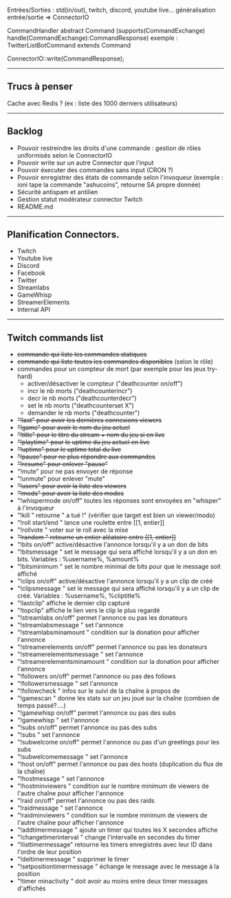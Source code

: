 
Entrées/Sorties : std(in/out), twitch, discord, youtube live...
généralisation entrée/sortie => ConnectorIO

CommandHandler
abstract Command (supports(CommandExchange) handle(CommandExchange):CommandResponse)
exemple : TwitterListBotCommand extends Command

ConnectorIO::write(CommandResponse);

-----------------------------------------
## Trucs à penser

Cache avec Redis ? (ex : liste des 1000 derniers utilisateurs)

-----------------------------------------
## Backlog

* Pouvoir restreindre les droits d'une commande : gestion de rôles uniformisés selon le ConnectorIO
* Pouvoir write sur un autre Connector que l'input
* Pouvoir éxecuter des commandes sans input (CRON ?)
* Pouvoir enregistrer des états de commande selon l'invoqueur (exemple : ioni tape la commande "ashucoins", retourne SA propre donnée)
* Sécurité antispam et antilien
* Gestion statut modérateur connector Twitch
* README.md

-----------------------------------------
## Planification Connectors.

* Twitch
* Youtube live
* Discord
* Facebook
* Twitter
* Streamlabs
* GameWhisp
* StreamerElements
* Internal API

-----------------------------------------
## Twitch commands list

* ~~commande qui liste les commandes statiques~~
* ~~commande qui liste toutes les commandes disponibles~~ (selon le rôle)
* commandes pour un compteur de mort (par exemple pour les jeux try-hard)
    * activer/désactiver le compteur ("deathcounter on/off")
    * incr le nb morts ("deathcounterincr")
    * decr le nb morts ("deathcounterdecr")
    * set le nb morts ("deathcounterset X")
    * demander le nb morts ("deathcounter")
* ~~"!last" pour avoir les dernières connexions viewers~~
* ~~"!game" pour avoir le nom du jeu actuel~~
* ~~"!title" pour le titre du stream + nom du jeu si en live~~
* ~~"!playtime" pour le uptime du jeu actuel en live~~
* ~~"!uptime" pour le uptime total du live~~
* ~~"!pause" pour ne plus répondre aux commandes~~
* ~~"!resume" pour enlever "pause"~~
* "!mute" pour ne pas envoyer de réponse
* "!unmute" pour enlever "mute"
* ~~"!users" pour avoir la liste des viewers~~
* ~~"!mods" pour avoir la liste des modos~~ 
* "!whispermode on/off" toutes les réponses sont envoyées en "whisper" à l'invoqueur
* "!kill <target>" retourne "<invoqueur> a tué <target>!" (vérifier que target est bien un viewer/modo)
* "!roll start/end <entier>" lance une roulette entre [[1, entier]]
* "!rollvote <entier> <mise>" voter sur le roll avec la mise
* ~~"!random <entier>" retourne un entier aléatoire entre [[1, entier]]~~
* "!bits on/off" active/désactive l'annonce lorsqu'il y a un don de bits
* "!bitsmessage <message>" set le message qui sera affiché lorsqu'il y a un don en bits. Variables : %username%, %amount%
* "!bitsminimum <entier>" set le nombre minimal de bits pour que le message soit affiché
* "!clips on/off" active/désactive l'annonce lorsqu'il y a un clip de créé
* "!clipsmessage <message>" set le message qui sera affiché lorsqu'il y a un clip de créé. Variables : %username%, %cliptitle%
* "!lastclip" affiche le dernier clip capturé
* "!topclip" affiche le lien vers le clip le plus regardé
* "!streamlabs on/off" permet l'annonce ou pas les donateurs
* "!streamlabsmessage <message>" set l'annonce
* "!streamlabsminamount <float>" condition sur la donation pour afficher l'annonce
* "!streamerelements on/off" permet l'annonce ou pas les donateurs
* "!streamerelementsmessage <message>" set l'annonce
* "!streamerelementsminamount <float>" condition sur la donation pour afficher l'annonce
* "!followers on/off" permet l'annonce ou pas des follows
* "!followersmessage <message>" set l'annonce
* "!followcheck <username>" infos sur le suivi de la chaîne à propos de <username>
* "!gamescan <gamename>" donne les stats sur un jeu joué sur la chaîne (combien de temps passé?....)
* "!gamewhisp on/off" permet l'annonce ou pas des subs
* "!gamewhisp <message>" set l'annonce
* "!subs on/off" permet l'annonce ou pas des subs
* "!subs <message>" set l'annonce
* "!subwelcome on/off" permet l'annonce ou pas d'un greetings pour les subs
* "!subwelcomemessage <message>" set l'annonce
* "!host on/off" permet l'annonce ou pas des hosts (duplication du flux de la chaîne)
* "!hostmessage <message>" set l'annonce
* "!hostminviewers <entier>" condition sur le nombre minimum de viewers de l'autre chaîne pour afficher l'annonce
* "!raid on/off" permet l'annonce ou pas des raids
* "!raidmessage <message>" set l'annonce
* "!raidminviewers <entier>" condition sur le nombre minimum de viewers de l'autre chaîne pour afficher l'annonce
* "!addtimermessage <message>" ajoute un timer qui toutes les X secondes affiche <message>
* "!changetimerinterval <seconds>" change l'intervalle en secondes du timer
* "!listtimermessage" retourne les timers enregistrés avec leur ID dans l'ordre de leur position
* "!deltimermessage <ID>" supprimer le timer <ID>
* "!setpositiontimermessage <ID> <position>" échange le message <ID> avec le message à la position <position>
* "!timer minactivity <nbmessages>" doit avoir au moins <nbmessages> entre deux timer messages d'affichés



